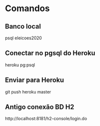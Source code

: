 # Comandos

## Banco local
psql eleicoes2020

## Conectar no pgsql do Heroku
heroku pg:psql

## Enviar para Heroku
git push heroku master

## Antigo conexão BD H2
http://localhost:8181/h2-console/login.do

